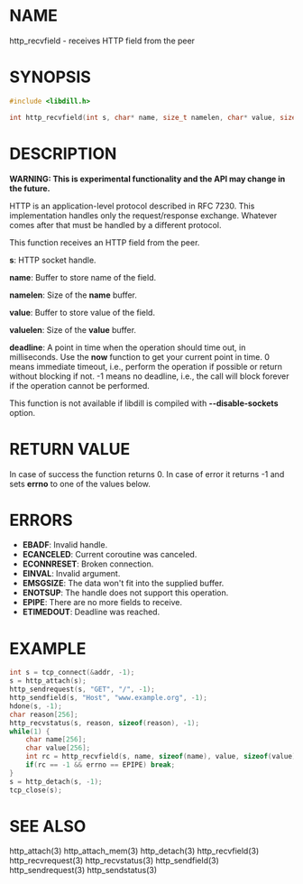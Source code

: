 # NAME

http_recvfield - receives HTTP field from the peer

# SYNOPSIS

```c
#include <libdill.h>

int http_recvfield(int s, char* name, size_t namelen, char* value, size_t valuelen, int64_t deadline);
```

# DESCRIPTION

**WARNING: This is experimental functionality and the API may change in the future.**

HTTP is an application-level protocol described in RFC 7230. This
implementation handles only the request/response exchange. Whatever
comes after that must be handled by a different protocol.

This function receives an HTTP field from the peer.

**s**: HTTP socket handle.

**name**: Buffer to store name of the field.

**namelen**: Size of the **name** buffer.

**value**: Buffer to store value of the field.

**valuelen**: Size of the **value** buffer.

**deadline**: A point in time when the operation should time out, in milliseconds. Use the **now** function to get your current point in time. 0 means immediate timeout, i.e., perform the operation if possible or return without blocking if not. -1 means no deadline, i.e., the call will block forever if the operation cannot be performed.

This function is not available if libdill is compiled with **--disable-sockets** option.

# RETURN VALUE

In case of success the function returns 0. In case of error it returns -1 and sets **errno** to one of the values below.

# ERRORS

* **EBADF**: Invalid handle.
* **ECANCELED**: Current coroutine was canceled.
* **ECONNRESET**: Broken connection.
* **EINVAL**: Invalid argument.
* **EMSGSIZE**: The data won't fit into the supplied buffer.
* **ENOTSUP**: The handle does not support this operation.
* **EPIPE**: There are no more fields to receive.
* **ETIMEDOUT**: Deadline was reached.

# EXAMPLE

```c
int s = tcp_connect(&addr, -1);
s = http_attach(s);
http_sendrequest(s, "GET", "/", -1);
http_sendfield(s, "Host", "www.example.org", -1);
hdone(s, -1);
char reason[256];
http_recvstatus(s, reason, sizeof(reason), -1);
while(1) {
    char name[256];
    char value[256];
    int rc = http_recvfield(s, name, sizeof(name), value, sizeof(value), -1);
    if(rc == -1 && errno == EPIPE) break;
}
s = http_detach(s, -1);
tcp_close(s);
```
# SEE ALSO

http_attach(3) http_attach_mem(3) http_detach(3) http_recvfield(3) http_recvrequest(3) http_recvstatus(3) http_sendfield(3) http_sendrequest(3) http_sendstatus(3) 
